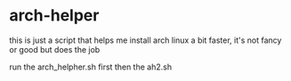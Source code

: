 # arch-helper
this is just a script that helps me install arch linux a bit faster, it's not fancy or good but does the job

run the arch_helpher.sh first then the ah2.sh
